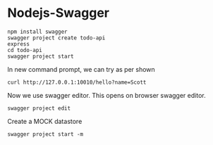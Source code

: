 # Nodejs-Swagger

```
npm install swagger
swagger project create todo-api
express
cd todo-api
swagger project start
```

In new command prompt, we can try as per shown

```
curl http://127.0.0.1:10010/hello?name=Scott
```

Now we use swagger editor. This opens on browser swagger editor.

```
swagger project edit
```

Create a MOCK datastore

```
swagger project start -m
```
